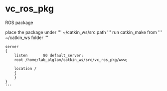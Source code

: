 vc_ros_pkg
==========

ROS package



place the package under 
'''
~/catkin_ws/src path
'''
run catkin_make from 
'''
~/catkin_ws folder
'''

```
server
{
    listen       80 default_server;
    root /home/lab_alglam/catkin_ws/src/vc_ros_pkg/www;

    location /
    {
    }
}
'''


